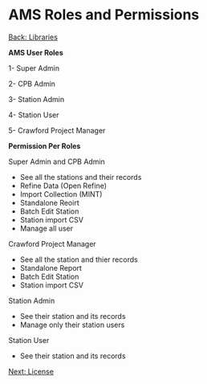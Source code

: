 AMS Roles and Permissions
===

[Back: Libraries](libraries.md)

**AMS User Roles**

1- Super Admin

2- CPB Admin

3- Station Admin

4- Station User

5- Crawford Project Manager

**Permission Per Roles**

Super Admin and CPB Admin

- See all the stations and their records
- Refine Data (Open Refine)
- Import Collection (MINT)
- Standalone Reoirt
- Batch Edit Station
- Station import CSV
- Manage all user

Crawford Project Manager

- See all the station and thier records
- Standalone Report
- Batch Edit Station
- Station import CSV


Station Admin

- See their station and its records
- Manage only their station users

Station User

- See their station and its records


[Next: License](license.md)



 









